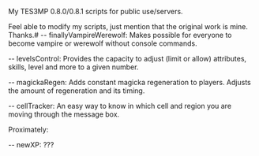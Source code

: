 My TES3MP 0.8.0/0.8.1 scripts for public use/servers.

Feel able to modify my scripts, just mention that the original work is mine. Thanks.#
-- finallyVampireWerewolf: Makes possible for everyone to become vampire or werewolf without console commands.

-- levelsControl: Provides the capacity to adjust (limit or allow) attributes, skills, level and more to a given number.

-- magickaRegen: Adds constant magicka regeneration to players. Adjusts the amount of regeneration and its timing.

-- cellTracker: An easy way to know in which cell and region you are moving through the message box.

Proximately:

-- newXP: ???
